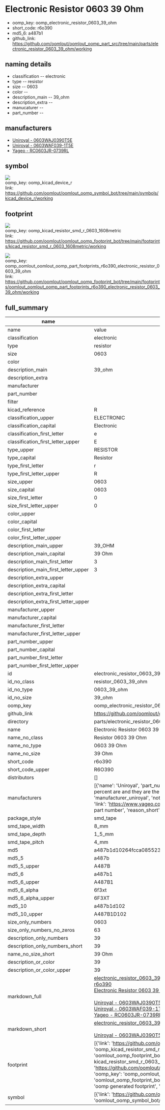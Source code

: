 # Electronic Resistor 0603 39 Ohm

  
* oomp_key: oomp_electronic_resistor_0603_39_ohm 
* short_code: r6o390
* md5_6: a487b1  
* github_link: https://github.com/oomlout/oomlout_oomp_part_src/tree/main/parts/electronic_resistor_0603_39_ohm/working  
## naming details
* classification -- electronic
* type -- resistor
* size -- 0603
* color -- 
* description_main -- 39_ohm
* description_extra -- 
* manucaturer -- 
* part_number -- 


## manufacturers
* [Uniroyal - 0603WAJ0390T5E]()  
* [Uniroyal - 0603WAF039-1T5E]()  
* [Yageo - RC0603JR-0739RL](https://www.yageo.com/en/Chart/Download/pdf/RC0603JR-0739RL)  

## symbol

![](symbol/{index}/working/working_600.png)  
oomp_key: oomp_kicad_device_r  
link: https://github.com/oomlout/oomlout_oomp_symbol_bot/tree/main/symbols/kicad_device_r/working  

## footprint

![](footprint/{index}/working/working_600.png)  
oomp_key: oomp_kicad_resistor_smd_r_0603_1608metric  
link: https://github.com/oomlout/oomlout_oomp_footprint_bot/tree/main/footprints/kicad_resistor_smd_r_0603_1608metric/working  

![](footprint/{index}/working/working_600.png)  
oomp_key: oomp_oomlout_oomlout_oomp_part_footprints_r6o390_electronic_resistor_0603_39_ohm  
link: https://github.com/oomlout/oomlout_oomp_footprint_bot/tree/main/footprints/oomlout_oomlout_oomp_part_footprints_r6o390_electronic_resistor_0603_39_ohm/working  

## full_summary
| name | value | 
| --- | --- | 
| name | value | 
| classification | electronic | 
| type | resistor | 
| size | 0603 | 
| color |  | 
| description_main | 39_ohm | 
| description_extra |  | 
| manufacturer |  | 
| part_number |  | 
| filter |  | 
| kicad_reference | R | 
| classification_upper | ELECTRONIC | 
| classification_capital | Electronic | 
| classification_first_letter | e | 
| classification_first_letter_upper | E | 
| type_upper | RESISTOR | 
| type_capital | Resistor | 
| type_first_letter | r | 
| type_first_letter_upper | R | 
| size_upper | 0603 | 
| size_capital | 0603 | 
| size_first_letter | 0 | 
| size_first_letter_upper | 0 | 
| color_upper |  | 
| color_capital |  | 
| color_first_letter |  | 
| color_first_letter_upper |  | 
| description_main_upper | 39_OHM | 
| description_main_capital | 39 Ohm | 
| description_main_first_letter | 3 | 
| description_main_first_letter_upper | 3 | 
| description_extra_upper |  | 
| description_extra_capital |  | 
| description_extra_first_letter |  | 
| description_extra_first_letter_upper |  | 
| manufacturer_upper |  | 
| manufacturer_capital |  | 
| manufacturer_first_letter |  | 
| manufacturer_first_letter_upper |  | 
| part_number_upper |  | 
| part_number_capital |  | 
| part_number_first_letter |  | 
| part_number_first_letter_upper |  | 
| id | electronic_resistor_0603_39_ohm | 
| id_no_class | resistor_0603_39_ohm | 
| id_no_type | 0603_39_ohm | 
| id_no_size | 39_ohm | 
| oomp_key | oomp_electronic_resistor_0603_39_ohm | 
| github_link | https://github.com/oomlout/oomlout_oomp_part_src/tree/main/parts/electronic_resistor_0603_39_ohm/working | 
| directory | parts/electronic_resistor_0603_39_ohm | 
| name | Electronic Resistor 0603 39 Ohm | 
| name_no_class | Resistor 0603 39 Ohm | 
| name_no_type | 0603 39 Ohm | 
| name_no_size | 39 Ohm | 
| short_code | r6o390 | 
| short_code_upper | R6O390 | 
| distributors | [] | 
| manufacturers | [{'name': 'Uniroyal', 'part_number': '0603WAJ0390T5E', 'link': '', 'id': 'manufacturer_uniroyal', 'note': {'reason': 'did this one first, but not in jlc pcb basic parts and 1 percent are and they are the same price', 'reason_short': 'not in jlc basic parts'}}, {'name': 'Uniroyal', 'part_number': '0603WAF039-1T5E', 'link': '', 'id': 'manufacturer_uniroyal', 'note': {'reason': 'in the jlc basic parts catalogue', 'reason_short': 'jlc basic part'}}, {'name': 'Yageo', 'part_number': 'RC0603JR-0739RL', 'link': 'https://www.yageo.com/en/Chart/Download/pdf/RC0603JR-0739RL', 'id': 'manufacturer_yageo', 'note': {'reason': 'yageo is a commonly cross referenced part number', 'reason_short': 'available everywhere'}}] | 
| package_style | smd_tape | 
| smd_tape_width | 8_mm | 
| smd_tape_depth | 1_5_mm | 
| smd_tape_pitch | 4_mm | 
| md5 | a487b1d10264fcca08552359a0019ee1 | 
| md5_5 | a487b | 
| md5_5_upper | A487B | 
| md5_6 | a487b1 | 
| md5_6_upper | A487B1 | 
| md5_6_alpha | 6f3xt | 
| md5_6_alpha_upper | 6F3XT | 
| md5_10 | a487b1d102 | 
| md5_10_upper | A487B1D102 | 
| size_only_numbers | 0603 | 
| size_only_numbers_no_zeros | 63 | 
| description_only_numbers | 39 | 
| description_only_numbers_short | 39 | 
| name_no_size_short | 39 Ohm | 
| description_or_color | 39 | 
| description_or_color_upper | 39 | 
| markdown_full | [electronic_resistor_0603_39_ohm](https://github.com/oomlout/oomlout_oomp_part_src/tree/main/parts/electronic_resistor_0603_39_ohm/working)<br>[r6o390](https://github.com/oomlout/oomlout_oomp_part_src/tree/main/parts/electronic_resistor_0603_39_ohm/working)<br>[Electronic Resistor 0603 39 Ohm](https://github.com/oomlout/oomlout_oomp_part_src/tree/main/parts/electronic_resistor_0603_39_ohm/working)<br><br>[Uniroyal - 0603WAJ0390T5E- not in jlc basic parts]() [(L)  ](https://www.lcsc.com/search?q=0603WAJ0390T5E)[(D)  ](https://www.digikey.com/en/products?keywords=0603WAJ0390T5E)[(M)  ](https://www.mouser.com/Search/Refine?Keyword=0603WAJ0390T5E)[(N)  ](https://www.newark.com/search?st=0603WAJ0390T5E)[(SZ)  ](https://so.szlcsc.com/global.html?k=0603WAJ0390T5E)<br>[Uniroyal - 0603WAF039-1T5E- jlc basic part]() [(L)  ](https://www.lcsc.com/search?q=0603WAF039-1T5E)[(D)  ](https://www.digikey.com/en/products?keywords=0603WAF039-1T5E)[(M)  ](https://www.mouser.com/Search/Refine?Keyword=0603WAF039-1T5E)[(N)  ](https://www.newark.com/search?st=0603WAF039-1T5E)[(SZ)  ](https://so.szlcsc.com/global.html?k=0603WAF039-1T5E)<br>[Yageo - RC0603JR-0739RL- available everywhere](https://www.yageo.com/en/Chart/Download/pdf/RC0603JR-0739RL) [(L)  ](https://www.lcsc.com/search?q=RC0603JR-0739RL)[(D)  ](https://www.digikey.com/en/products?keywords=RC0603JR-0739RL)[(M)  ](https://www.mouser.com/Search/Refine?Keyword=RC0603JR-0739RL)[(N)  ](https://www.newark.com/search?st=RC0603JR-0739RL)[(SZ)  ](https://so.szlcsc.com/global.html?k=RC0603JR-0739RL)<br> | 
| markdown_short | [electronic_resistor_0603_39_ohm](https://github.com/oomlout/oomlout_oomp_part_src/tree/main/parts/electronic_resistor_0603_39_ohm/working)<br><br>[Uniroyal - 0603WAJ0390T5E- not in jlc basic parts]()[Uniroyal - 0603WAF039-1T5E- jlc basic part]()[Yageo - RC0603JR-0739RL- available everywhere](https://www.yageo.com/en/Chart/Download/pdf/RC0603JR-0739RL) | 
| footprint | [{'link': 'https://github.com/oomlout/oomlout_oomp_footprint_bot/tree/main/foootprntss/kicad_resistor_smd_r_0603_1608metric', 'oomp_key': 'oomp_kicad_resistor_smd_r_0603_1608metric', 'directory': 'oomlout_oomp_footprint_bot/footprints/kicad_resistor_smd_r_0603_1608metric//working/working.kicad_mod', 'note': 'source footprint kicad_resistor_smd_r_0603_1608metric', 'index': 0}, {'link': 'https://github.com/oomlout/oomlout_oomp_footprint_bot/tree/main/foootprntss/oomlout_oomlout_oomp_part_footprints_r6o390_electronic_resistor_0603_39_ohm', 'oomp_key': 'oomp_oomlout_oomlout_oomp_part_footprints_r6o390_electronic_resistor_0603_39_ohm', 'directory': 'oomlout_oomp_footprint_bot/footprints/oomlout_oomlout_oomp_part_footprints_r6o390_electronic_resistor_0603_39_ohm//working/working.kicad_mod', 'note': 'oomp generated footprint', 'index': 1}] | 
| symbol | [{'link': 'https://github.com/oomlout/oomlout_oomp_symbol_bot/tree/main/symbols/kicad_device_r', 'oomp_key': 'oomp_kicad_device_r', 'directory': 'oomlout_oomp_symbol_bot/symbols/kicad_device_r//working/working.kicad_sym', 'index': 0}] | 
